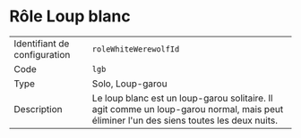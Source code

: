 # Rôle Loup blanc

|                              |                                                                                                                                         |
| ---------------------------- | --------------------------------------------------------------------------------------------------------------------------------------- |
| Identifiant de configuration | `roleWhiteWerewolfId`                                                                                                                   |
| Code                         | `lgb`                                                                                                                                   |
| Type                         | Solo, Loup-garou                                                                                                                        |
| Description                  | Le loup blanc est un loup-garou solitaire. Il agit comme un loup-garou normal, mais peut éliminer l'un des siens toutes les deux nuits. |
